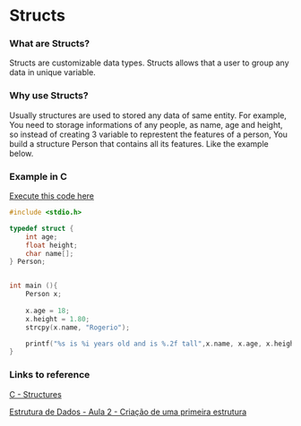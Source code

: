 # Structs

### What are Structs?
Structs are customizable data types. Structs allows that a user to group any data in unique variable.

### Why use Structs?
Usually structures are used to stored any data of same entity. For example, You need to storage informations of any people, as name, age and height, so instead of  creating 3 variable to represtent the features of a person, You build a structure Person that contains all its features. Like the example below.

### Example in C
[Execute this code here](/02_structs/_definition)
```c
#include <stdio.h>

typedef struct {
    int age;
    float height;
    char name[];
} Person;


int main (){
    Person x;
    
    x.age = 18;
    x.height = 1.80;
    strcpy(x.name, "Rogerio");

    printf("%s is %i years old and is %.2f tall",x.name, x.age, x.height);
}
```

### Links to reference

[C - Structures](https://www.tutorialspoint.com/cprogramming/c_structures.htm)

[Estrutura de Dados - Aula 2 - Criação de uma primeira estrutura](https://youtu.be/x2DwllnUZDg)
